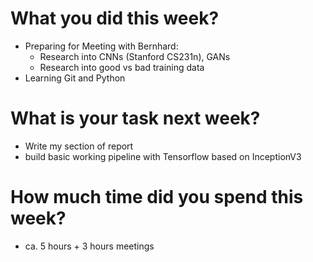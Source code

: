 # What you did this week?
- Preparing for Meeting with Bernhard:
    * Research into CNNs (Stanford CS231n), GANs 
    * Research into good vs bad training data 
- Learning Git and Python

# What is your task next week?
- Write my section of report
- build basic working pipeline with Tensorflow based on InceptionV3

# How much time did you spend this week?
- ca. 5 hours + 3 hours meetings